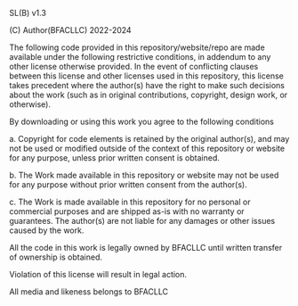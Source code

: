 SL(B) v1.3

(C) Author(BFACLLC) 2022-2024

The following code provided in this repository/website/repo are made available under the following restrictive conditions, in addendum to any other license otherwise provided. In the event of conflicting clauses between this license and other licenses used in this repository, this license takes precedent where the author(s) have the right to make such decisions about the work (such as in original contributions, copyright, design work, or otherwise).

By downloading or using this work you agree to the following conditions

a. Copyright for code elements is retained by the original author(s), and may not be used or modified outside of the context of this repository or website for any purpose, unless prior written consent is obtained.

b. The Work made available in this repository or website may not be used for any purpose without prior written consent from the author(s).

c. The Work is made available in this repository for no personal or commercial purposes and are shipped as-is with no warranty or guarantees. The author(s) are not liable for any damages or other issues caused by the work.

All the code in this work is legally owned by BFACLLC until written transfer of ownership is obtained. 

Violation of this license will result in legal action.

All media and likeness belongs to BFACLLC